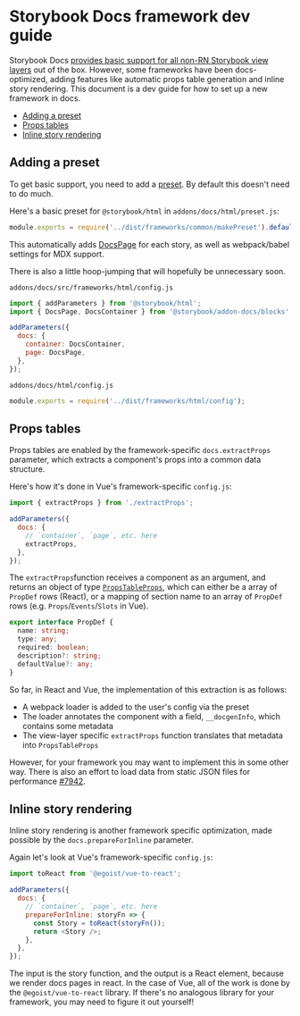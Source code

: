 # Storybook Docs framework dev guide

Storybook Docs [provides basic support for all non-RN Storybook view layers](../README.md#framework-support) out of the box. However, some frameworks have been docs-optimized, adding features like automatic props table generation and inline story rendering. This document is a dev guide for how to set up a new framework in docs.

- [Adding a preset](#adding-a-preset)
- [Props tables](#props-tables)
- [Inline story rendering](#inline-story-rendering)

## Adding a preset

To get basic support, you need to add a [preset](https://storybook.js.org/docs/presets/introduction). By default this doesn't need to do much.

Here's a basic preset for `@storybook/html` in `addons/docs/html/preset.js`:

```js
module.exports = require('../dist/frameworks/common/makePreset').default('html');
```

This automatically adds [DocsPage](./docspage.md) for each story, as well as webpack/babel settings for MDX support.

There is also a little hoop-jumping that will hopefully be unnecessary soon.

`addons/docs/src/frameworks/html/config.js`

```js
import { addParameters } from '@storybook/html';
import { DocsPage, DocsContainer } from '@storybook/addon-docs/blocks';

addParameters({
  docs: {
    container: DocsContainer,
    page: DocsPage,
  },
});
```

`addons/docs/html/config.js`

```js
module.exports = require('../dist/frameworks/html/config');
```

## Props tables

Props tables are enabled by the framework-specific `docs.extractProps` parameter, which extracts a component's props into a common data structure.

Here's how it's done in Vue's framework-specific `config.js`:

```js
import { extractProps } from './extractProps';

addParameters({
  docs: {
    // `container`, `page`, etc. here
    extractProps,
  },
});
```

The `extractProps`function receives a component as an argument, and returns an object of type [`PropsTableProps`](https://github.com/storybookjs/storybook/blob/next/lib/components/src/blocks/PropsTable/PropsTable.tsx#L147), which can either be a array of `PropDef` rows (React), or a mapping of section name to an array of `PropDef` rows (e.g. `Props`/`Events`/`Slots` in Vue).

```ts
export interface PropDef {
  name: string;
  type: any;
  required: boolean;
  description?: string;
  defaultValue?: any;
}
```

So far, in React and Vue, the implementation of this extraction is as follows:

- A webpack loader is added to the user's config via the preset
- The loader annotates the component with a field, `__docgenInfo`, which contains some metadata
- The view-layer specific `extractProps` function translates that metadata into `PropsTableProps`

However, for your framework you may want to implement this in some other way. There is also an effort to load data from static JSON files for performance [#7942](https://github.com/storybookjs/storybook/issues/7942).

## Inline story rendering

Inline story rendering is another framework specific optimization, made possible by the `docs.prepareForInline` parameter.

Again let's look at Vue's framework-specific `config.js`:

```js
import toReact from '@egoist/vue-to-react';

addParameters({
  docs: {
    // `container`, `page`, etc. here
    prepareForInline: storyFn => {
      const Story = toReact(storyFn());
      return <Story />;
    },
  },
});
```

The input is the story function, and the output is a React element, because we render docs pages in react. In the case of Vue, all of the work is done by the `@egoist/vue-to-react` library. If there's no analogous library for your framework, you may need to figure it out yourself!
